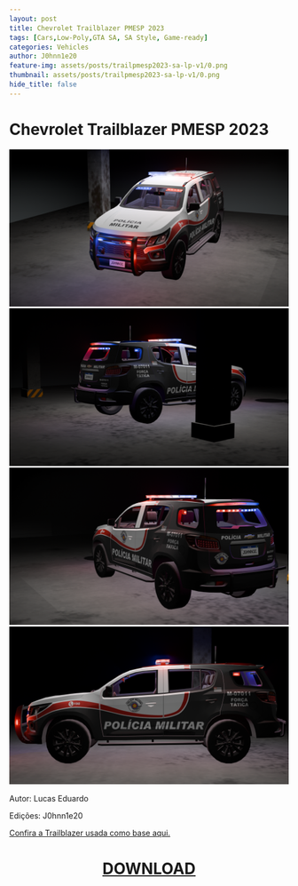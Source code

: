 ```yaml
---
layout: post
title: Chevrolet Trailblazer PMESP 2023
tags: [Cars,Low-Poly,GTA SA, SA Style, Game-ready]
categories: Vehicles
author: J0hnn1e20
feature-img: assets/posts/trailpmesp2023-sa-lp-v1/0.png
thumbnail: assets/posts/trailpmesp2023-sa-lp-v1/0.png
hide_title: false
---
```


# Chevrolet Trailblazer PMESP 2023

![ChevyTrailPMESP2023](/assets/posts/trailpmesp2023-sa-lp-v1/0.png)
![ChevyTrailPMESP2023](/assets/posts/trailpmesp2023-sa-lp-v1/1.png)
![ChevyTrailPMESP2023](/assets/posts/trailpmesp2023-sa-lp-v1/2.png)
![ChevyTrailPMESP2023](/assets/posts/trailpmesp2023-sa-lp-v1/3.png)
<!--![ChevyTrailPMESP2023](/assets/posts/trailpmesp2023-sa-lp-v1/4.png)
![ChevyTrailPMESP2023](/assets/posts/trailpmesp2023-sa-lp-v1/5.png)
![ChevyTrailPMESP2023](/assets/posts/trailpmesp2023-sa-lp-v1/6.png)-->

Autor: Lucas Eduardo

Edições: J0hnn1e20

[Confira a Trailblazer usada como base aqui.](https://www.vulpercommunity.com.br/2024/11/gta-sa-trailblazer-2021-civil.html)
<!--Consulte nosso [EULA](https://j0hnn1e20.github.io/EULA.html) para obter informações legais detalhadas.-->

<h1 style="text-align: center; color: white;">
    <a href="/assets/posts/trailpmesp2023-sa-lp-v1/TrailblazerPMESP-2023-SA-v1.zip" download>DOWNLOAD</a>
<h1>
